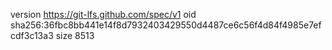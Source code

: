 version https://git-lfs.github.com/spec/v1
oid sha256:36fbc8bb441e14f8d7932403429550d4487ce6c56f4d84f4985e7efcdf3c13a3
size 8513
